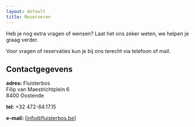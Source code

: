 ```yaml
---
layout: default
title: Reserveren
---
```


Heb je nog extra vragen of wensen? Laat het ons zeker weten, we helpen je graag verder. 

Voor vragen of reservaties kun je bij ons terecht via telefoon of mail. 


## Contactgegevens

**adres:**
Fluisterbos   
Filip van Maestrichtplein 6  
8400 Oostende

**tel:** +32 472-84.17.15

**e-mail:** [info@fluisterbos.be]

